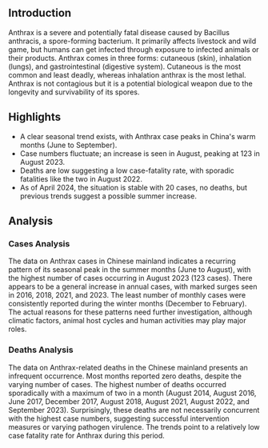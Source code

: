 ## Introduction

Anthrax is a severe and potentially fatal disease caused by Bacillus anthracis, a spore-forming bacterium. It primarily affects livestock and wild game, but humans can get infected through exposure to infected animals or their products. Anthrax comes in three forms: cutaneous (skin), inhalation (lungs), and gastrointestinal (digestive system). Cutaneous is the most common and least deadly, whereas inhalation anthrax is the most lethal. Anthrax is not contagious but it is a potential biological weapon due to the longevity and survivability of its spores.

## Highlights

- A clear seasonal trend exists, with Anthrax case peaks in China's warm months (June to September).<br/>
- Case numbers fluctuate; an increase is seen in August, peaking at 123 in August 2023.<br/>
- Deaths are low suggesting a low case-fatality rate, with sporadic fatalities like the two in August 2022.<br/>
- As of April 2024, the situation is stable with 20 cases, no deaths, but previous trends suggest a possible summer increase.

## Analysis

### Cases Analysis
The data on Anthrax cases in Chinese mainland indicates a recurring pattern of its seasonal peak in the summer months (June to August), with the highest number of cases occurring in August 2023 (123 cases). There appears to be a general increase in annual cases, with marked surges seen in 2016, 2018, 2021, and 2023. The least number of monthly cases were consistently reported during the winter months (December to February). The actual reasons for these patterns need further investigation, although climatic factors, animal host cycles and human activities may play major roles.

### Deaths Analysis
The data on Anthrax-related deaths in the Chinese mainland presents an infrequent occurrence. Most months reported zero deaths, despite the varying number of cases. The highest number of deaths occurred sporadically with a maximum of two in a month (August 2014, August 2016, June 2017, December 2017, August 2018, August 2021, August 2022, and September 2023). Surprisingly, these deaths are not necessarily concurrent with the highest case numbers, suggesting successful intervention measures or varying pathogen virulence. The trends point to a relatively low case fatality rate for Anthrax during this period.
